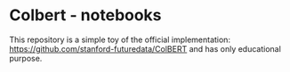 # **Colbert - notebooks**

This repository is a simple toy of the official implementation: https://github.com/stanford-futuredata/ColBERT
and has only educational purpose.


